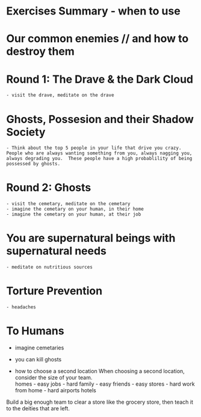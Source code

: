 # Exercises Summary - when to use 
# Our common enemies // and how to destroy them
# Round 1: The Drave & the Dark Cloud
    - visit the drave, meditate on the drave 
# Ghosts, Possesion and their Shadow Society
    - Think about the top 5 people in your life that drive you crazy.  People who are always wanting something from you, always nagging you, always degrading you.  These people have a high probablility of being possessed by ghosts. 
# Round 2: Ghosts
    - visit the cemetary, meditate on the cemetary
    - imagine the cemetary on your human, in their home
    - imagine the cemetary on your human, at their job 
# You are supernatural beings with supernatural needs
    - meditate on nutritious sources 

# Torture Prevention
    - headaches 


# To Humans
 - imagine cemetaries 
 - you can kill ghosts 


 - how to choose a second location 
 When choosing a second location, consider the size of your team.  
 homes - easy 
 jobs - hard 
 family - easy 
 friends - easy 
 stores - hard 
 work from home - hard 
 airports
 hotels

 Build a big enough team to clear a store like the grocery store, then teach it to the deities that are left. 
